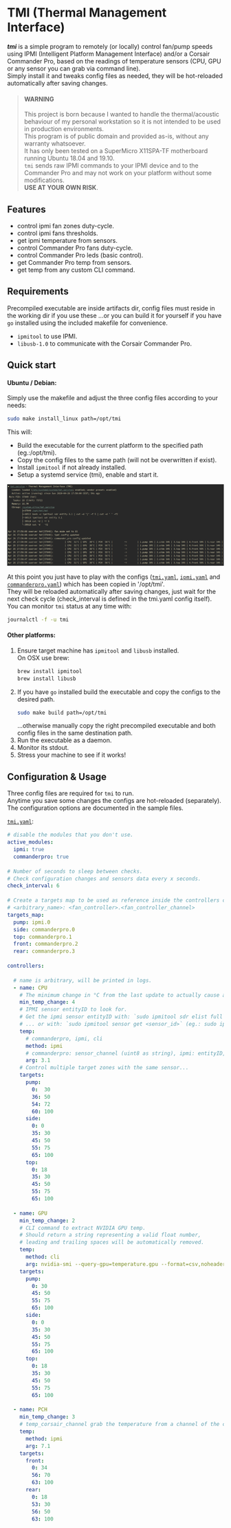 # TMI (Thermal Management Interface)

***tmi*** is a simple program to remotely (or locally) control fan/pump speeds using IPMI (Intelligent Platform Management Interface) and/or a Corsair Commander Pro, based on the readings of temperature sensors (CPU, GPU or any sensor you can grab via command line).  
Simply install it and tweaks config files as needed, they will be hot-reloaded automatically after saving changes.

>#### WARNING
>This project is born because I wanted to handle the thermal/acoustic behaviour of my personal workstation so it is not intended to be used in production environments.  
This program is of public domain and provided as-is, without any warranty whatsoever.  
It has only been tested on a SuperMicro X11SPA-TF motherboard running Ubuntu 18.04 and 19.10.  
`tmi` sends raw IPMI commands to your IPMI device and to the Commander Pro and may not work on your platform without some modifications.  
**USE AT YOUR OWN RISK**.

## Features
- control ipmi fan zones duty-cycle.
- control ipmi fans thresholds.
- get ipmi temperature from sensors.
- control Commander Pro fans duty-cycle.
- control Commander Pro leds (basic control).
- get Commander Pro temp from sensors.
- get temp from any custom CLI command.


## Requirements
Precompiled executable are inside artifacts dir, config files must reside in the working dir if you use these ...or you can build it for yourself if you have `go` installed using the included makefile for convenience.  


- `ipmitool` to use IPMI. 
- `libusb-1.0` to communicate with the Corsair Commander Pro. 

## Quick start

#### Ubuntu / Debian:
Simply use the makefile and adjust the three config files according to your needs:
```sh
sudo make install_linux path=/opt/tmi
```
This will:
- Build the executable for the current platform to the specified path (eg.:/opt/tmi).
- Copy the config files to the same path (will not be overwritten if exist).
- Install `ipmitool` if not already installed.
- Setup a systemd service (tmi), enable and start it. 

![service](tmi.png)

At this point you just have to play with the configs ([`tmi.yaml`](artifacts/tmi.yaml), [`ipmi.yaml`](artifacts/ipmi.yaml) and [`commanderpro.yaml`](artifacts/commanderpro.yaml)) which has been copied in '/opt/tmi'.  
They will be reloaded automatically after saving changes, just wait for the next check cycle (check_interval is defined in the tmi.yaml config itself).  
You can monitor `tmi` status at any time with:
````bash
journalctl -f -u tmi
````

#### Other platforms:
1. Ensure target machine has `ipmitool` and `libusb` installed.  
    On OSX use brew:
    ```bash
    brew install ipmitool
    brew install libusb
    ```
2. If you have `go` installed build the executable and copy the configs to the desired path.
    ```sh
    sudo make build path=/opt/tmi
    ```
   ...otherwise manually copy the right precompiled executable and both config files in the same destination path.
3. Run the executable as a daemon.
4. Monitor its stdout.
5. Stress your machine to see if it works!

## Configuration & Usage

Three config files are required for `tmi` to run.  
Anytime you save some changes the configs are hot-reloaded (separately).  
The configuration options are documented in the sample files.

[`tmi.yaml`](artifacts/tmi.yaml):  

```yaml
# disable the modules that you don't use.
active_modules:
  ipmi: true
  commanderpro: true

# Number of seconds to sleep between checks.
# Check configuration changes and sensors data every x seconds.
check_interval: 6

# Create a targets map to be used as reference inside the controllers configuration below.
# <arbitrary_name>: <fan_controller>.<fan_controller_channel>
targets_map:
  pump: ipmi.0
  side: commanderpro.0
  top: commanderpro.1
  front: commanderpro.2
  rear: commanderpro.3

controllers:

  # name is arbitrary, will be printed in logs.
  - name: CPU
    # The minimum change in °C from the last update to actually cause another fan speed change.
    min_temp_change: 4
    # IPMI sensor entityID to look for.
    # Get the ipmi sensor entityID with: `sudo ipmitool sdr elist full` at the fourth column in result.
    # ... or with: `sudo ipmitool sensor get <sensor_id>` (eg.: sudo ipmitool sensor get 'CPU Temp')
    temp:
      # commanderpro, ipmi, cli
      method: ipmi
      # commanderpro: sensor_channel (uint8 as string), ipmi: entityID, cli: custom_command
      arg: 3.1
    # Control multiple target zones with the same sensor...
    targets:
      pump:
        0:  30
        36: 50
        54: 72
        60: 100
      side:
        0: 0
        35: 30
        45: 50
        55: 75
        65: 100
      top:
        0: 18
        35: 30
        45: 50
        55: 75
        65: 100

  - name: GPU
    min_temp_change: 2
    # CLI command to extract NVIDIA GPU temp.
    # Should return a string representing a valid float number,
    # leading and trailing spaces will be automatically removed.
    temp:
      method: cli
      arg: nvidia-smi --query-gpu=temperature.gpu --format=csv,noheader
    targets:
      pump:
        0: 30
        45: 50
        55: 75
        65: 100
      side:
        0: 0
        35: 30
        45: 50
        55: 75
        65: 100
      top:
        0: 18
        35: 30
        45: 50
        55: 75
        65: 100

  - name: PCH
    min_temp_change: 3
    # temp_corsair_channel grab the temperature from a channel of the corsair commander pro
    temp:
      method: ipmi
      arg: 7.1
    targets:
      front:
        0: 34
        56: 70
        63: 100
      rear:
        0: 18
        53: 30
        56: 50
        63: 100
```
